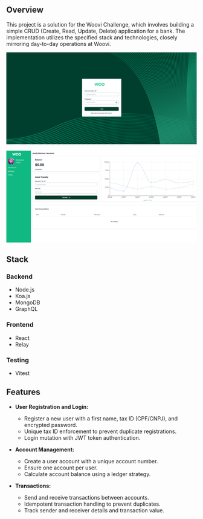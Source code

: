 ## Overview

This project is a solution for the Woovi Challenge, which involves building a simple CRUD (Create, Read, Update, Delete) application for a bank. The implementation utilizes the specified stack and technologies, closely mirroring day-to-day operations at Woovi.

![alt text](image.png)

![alt text](image-1.png)

## Stack

### Backend
- Node.js
- Koa.js
- MongoDB
- GraphQL

### Frontend
- React
- Relay

### Testing
- Vitest

## Features

- **User Registration and Login:**
  - Register a new user with a first name, tax ID (CPF/CNPJ), and encrypted password.
  - Unique tax ID enforcement to prevent duplicate registrations.
  - Login mutation with JWT token authentication.

- **Account Management:**
  - Create a user account with a unique account number.
  - Ensure one account per user.
  - Calculate account balance using a ledger strategy.

- **Transactions:**
  - Send and receive transactions between accounts.
  - Idempotent transaction handling to prevent duplicates.
  - Track sender and receiver details and transaction value.
